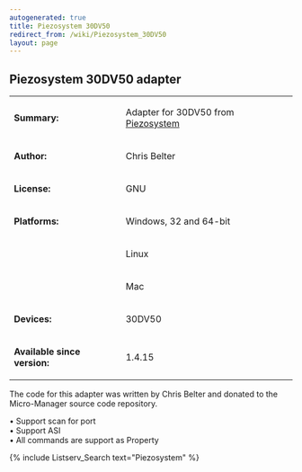 ```yaml
---
autogenerated: true
title: Piezosystem 30DV50
redirect_from: /wiki/Piezosystem_30DV50
layout: page
---
```


## Piezosystem 30DV50 adapter

<table>
<tr>
<td markdown="1">

**Summary:**

</td>
<td markdown="1">

Adapter for 30DV50 from [Piezosystem](http://www.piezosystem.com/)

</td>
</tr>
<tr>
<td markdown="1">

**Author:**

</td>
<td markdown="1">

Chris Belter

</td>
</tr>
<tr>
<td markdown="1">

**License:**

</td>
<td markdown="1">

GNU

</td>
</tr>
<tr>
<td markdown="1">

**Platforms:**

</td>
<td markdown="1">

Windows, 32 and 64-bit

</td>
</tr>
<tr>
<td markdown="1">
</td>
<td markdown="1">

Linux

</td>
</tr>
<tr>
<td markdown="1">
</td>
<td markdown="1">

Mac

</td>
</tr>
<tr>
<td markdown="1">

**Devices:**

</td>
<td markdown="1">

30DV50

</td>
</tr>
<tr>
<td markdown="1">

**Available since version:**

</td>
<td markdown="1">

1.4.15

</td>
</tr>
</table>

The code for this adapter was written by Chris Belter and donated to the
Micro-Manager source code repository.

• Support scan for port  
• Support ASI  
• All commands are support as Property  

{% include Listserv_Search text="Piezosystem" %}
